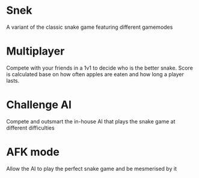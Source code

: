 # Snek
A variant of the classic snake game featuring different gamemodes


# Multiplayer
Compete with your friends in a 1v1 to decide who is the better snake. 
Score is calculated base on how often apples are eaten and how long a player lasts. 


# Challenge AI
Compete and outsmart the in-house AI that plays the snake game at different difficulties


# AFK mode
Allow the AI to play the perfect snake game and be mesmerised by it
